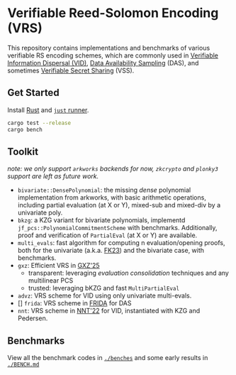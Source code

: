 # Verifiable Reed-Solomon Encoding (VRS)

This repository contains implementations and benchmarks of various verifiable RS encoding schemes, which are commonly used in [Verifiable Information Dispersal (VID)](https://decentralizedthoughts.github.io/2024-08-08-vid/), [Data Availability Sampling](https://www.paradigm.xyz/2022/08/das) (DAS), and sometimes [Verifiable Secret Sharing](https://en.wikipedia.org/wiki/Verifiable_secret_sharing) (VSS).

## Get Started

Install [Rust](https://www.rust-lang.org/) and [`just` runner](https://just.systems/).

``` sh
cargo test --release
cargo bench
```

## Toolkit

_note: we only support `arkworks` backends for now, `zkcrypto` and `plonky3` support are left as future work._

- `bivariate::DensePolynomial`: the missing _dense_ polynomial implementation from arkworks, with basic arithmetic operations, including partial evaluation (at X or Y), mixed-sub and mixed-div by a univariate poly.
- `bkzg`: a KZG variant for bivariate polynomials, implementd `jf_pcs::PolynomialCommitmentScheme` with benchmarks. Additionally, proof and verification of `PartialEval` (at X or Y) are available.
- `multi_evals`: fast algorithm for computing n evaluation/opening proofs, both for the univariate (a.k.a. [FK23](https://eprint.iacr.org/2023/033)) and the bivariate case, with benchmarks.
- `gxz`: Efficient VRS in [GXZ'25]()
  - transparent: leveraging _evaluation consolidation_ techniques and any multilinear PCS
  - trusted: leveraging bKZG and fast `MultiPartialEval`
- `advz`: VRS scheme for VID using only univariate multi-evals.
- [] `frida`: VRS scheme in [FRIDA](https://eprint.iacr.org/2024/248) for DAS
- `nnt`: VRS scheme in [NNT'22](https://arxiv.org/pdf/2111.12323) for VID, instantiated with KZG and Pedersen.

## Benchmarks

View all the benchmark codes in [`./benches`](./benches) and some early results in [`./BENCH.md`](./BENCH.md)
    
